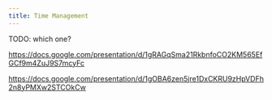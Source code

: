 ```yaml
---
title: Time Management
---
```


TODO: which one?

https://docs.google.com/presentation/d/1gRAGqSma21RkbnfoCO2KM565EfGCf9m4ZuJ9S7mcyFc

https://docs.google.com/presentation/d/1gOBA6zen5jre1DxCKRU9zHpVDFh2n8yPMXw2STCOkCw
